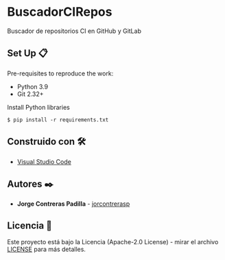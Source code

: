 # BuscadorCIRepos
Buscador de repositorios CI en GitHub y GitLab

## Set Up 📋

Pre-requisites to reproduce the work:

- Python 3.9
- Git 2.32+

Install Python libraries

```
$ pip install -r requirements.txt
```

## Construido con 🛠️

* [Visual Studio Code](https://code.visualstudio.com/)

## Autores ✒️

* **Jorge Contreras Padilla** - [jorcontrerasp](https://github.com/jorcontrerasp)

## Licencia 📄

Este proyecto está bajo la Licencia (Apache-2.0 License) - mirar el archivo [LICENSE](https://github.com/jorcontrerasp/BuscadorCIRepos/blob/main/LICENSE) para más detalles.
